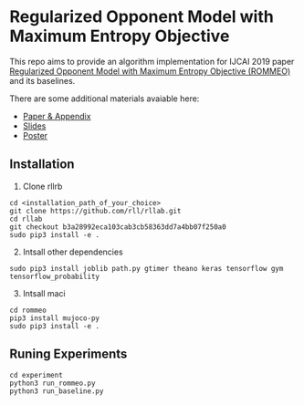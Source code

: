 # Regularized Opponent Model with Maximum Entropy Objective

This repo aims to provide an algorithm implementation for IJCAI 2019 paper
[Regularized Opponent Model with Maximum Entropy Objective (ROMMEO)](https://arxiv.org/abs/1905.08087) and its baselines.

There are some additional materials avaiable here:

* [Paper & Appendix](./ROMMEO_Appendix.pdf)
* [Slides](./ROMMEO_Slides.pdf)
* [Poster](./ROMMEO_Poster.pdf)

## Installation

1. Clone rllrb
  
 ```shell
cd <installation_path_of_your_choice>
git clone https://github.com/rll/rllab.git
cd rllab
git checkout b3a28992eca103cab3cb58363dd7a4bb07f250a0
sudo pip3 install -e .
 ```

 2. Intsall other dependencies
   
 ```shell
sudo pip3 install joblib path.py gtimer theano keras tensorflow gym  tensorflow_probability
 ```

 3. Intsall maci
   
 ```shell
cd rommeo
pip3 install mujoco-py
sudo pip3 install -e .
 ```


## Runing Experiments

```shell
cd experiment
python3 run_rommeo.py
python3 run_baseline.py
```
    
